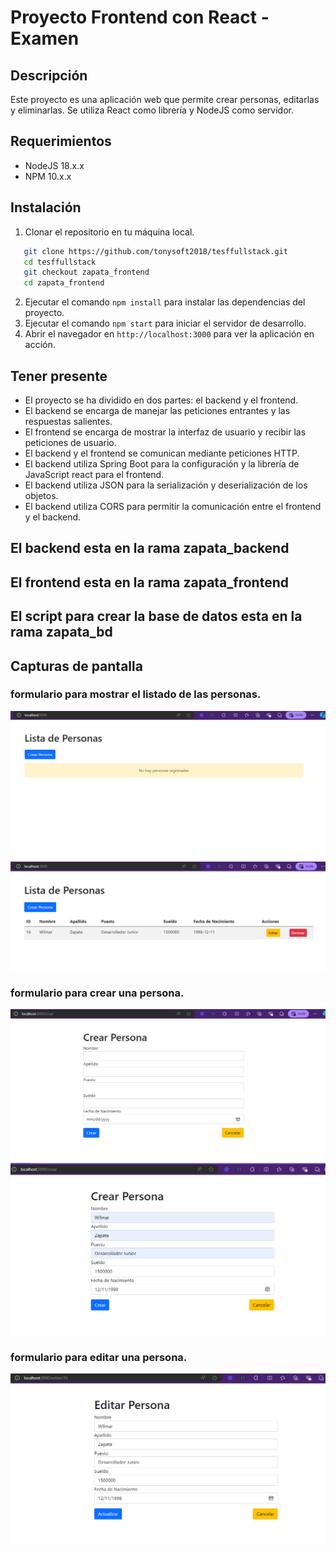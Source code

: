# Proyecto Frontend con React - Examen

## Descripción

Este proyecto es una aplicación web que permite crear personas, editarlas y eliminarlas. Se utiliza React como librería y NodeJS como servidor.

## Requerimientos

- NodeJS 18.x.x
- NPM 10.x.x

## Instalación

1. Clonar el repositorio en tu máquina local.

```bash
   git clone https://github.com/tonysoft2018/tesffullstack.git
   cd tesffullstack
   git checkout zapata_frontend
   cd zapata_frontend
```

2. Ejecutar el comando `npm install` para instalar las dependencias del proyecto.
3. Ejecutar el comando `npm start` para iniciar el servidor de desarrollo.
4. Abrir el navegador en `http://localhost:3000` para ver la aplicación en acción.


## Tener presente

- El proyecto se ha dividido en dos partes: el backend y el frontend.
- El backend se encarga de manejar las peticiones entrantes y las respuestas salientes.
- El frontend se encarga de mostrar la interfaz de usuario y recibir las peticiones de usuario.
- El backend y el frontend se comunican mediante peticiones HTTP.
- El backend utiliza Spring Boot para la configuración y la librería de JavaScript react para el frontend.
- El backend utiliza JSON para la serialización y deserialización de los objetos.
- El backend utiliza CORS para permitir la comunicación entre el frontend y el backend.

## El backend esta en la rama zapata_backend

## El frontend esta en la rama zapata_frontend

## El script para crear la base de datos esta en la rama zapata_bd


## Capturas de pantalla

### formulario para mostrar el listado de las personas.
![personas](public/images/image.png)
![lista](public/images/image-3.png)

### formulario para crear una persona.
![crear](public/images/image-1.png)
![crear2](public/images/image-2.png)

### formulario para editar una persona.
![editar](public/images/image-4.png)
